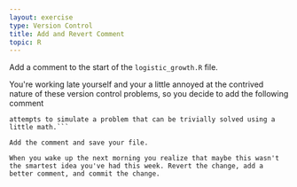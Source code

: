 ```yaml
---
layout: exercise
type: Version Control
title: Add and Revert Comment
topic: R
---
```


Add a comment to the start of the `logistic_growth.R` file.

You're working late yourself and your a little annoyed at the contrived
nature of these version control problems, so you decide to add the
following comment 

```### Really lame fake program that unsuccessfully
attempts to simulate a problem that can be trivially solved using a
little math.``` 

Add the comment and save your file.

When you wake up the next morning you realize that maybe this wasn't
the smartest idea you've had this week. Revert the change, add a
better comment, and commit the change.

